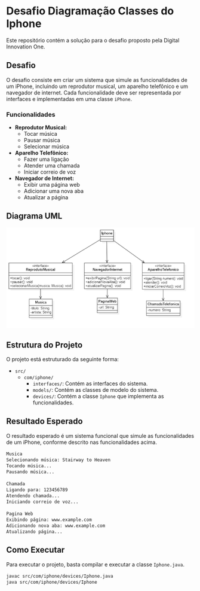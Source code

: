# Desafio Diagramação Classes do Iphone

Este repositório contém a solução para o desafio proposto pela Digital Innovation One.

## Desafio

O desafio consiste em criar um sistema que simule as funcionalidades de um iPhone, incluindo um reprodutor musical, um aparelho telefônico e um navegador de internet. Cada funcionalidade deve ser representada por interfaces e implementadas em uma classe `iPhone`.

### Funcionalidades

- **Reprodutor Musical:**
  - Tocar música
  - Pausar música
  - Selecionar música
- **Aparelho Telefônico:**
  - Fazer uma ligação
  - Atender uma chamada
  - Iniciar correio de voz
- **Navegador de Internet:**
  - Exibir uma página web
  - Adicionar uma nova aba
  - Atualizar a página

## Diagrama UML

<p align="center">
  <img src="uml-diagram-iphone.png" alt="Diagrama UML">
</p>

## Estrutura do Projeto

O projeto está estruturado da seguinte forma:

- `src/`
  - `com/iphone/`
    - `interfaces/`: Contém as interfaces do sistema.
    - `models/`: Contém as classes de modelo do sistema.
    - `devices/`: Contém a classe `Iphone` que implementa as funcionalidades.

## Resultado Esperado

O resultado esperado é um sistema funcional que simule as funcionalidades de um iPhone, conforme descrito nas funcionalidades acima.

```
Musica
Selecionando música: Stairway to Heaven
Tocando música...
Pausando música...

Chamada
Ligando para: 123456789
Atendendo chamada...
Iniciando correio de voz...

Pagina Web
Exibindo página: www.example.com
Adicionando nova aba: www.example.com
Atualizando página...
```

## Como Executar

Para executar o projeto, basta compilar e executar a classe `Iphone.java`.

```bash
javac src/com/iphone/devices/Iphone.java
java src/com/iphone/devices/Iphone
```
